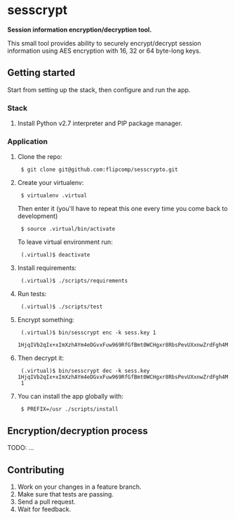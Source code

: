# sesscrypt

**Session information encryption/decryption tool.**

This small tool provides ability to securely encrypt/decrypt session information
using AES encryption with 16, 32 or 64 byte-long keys.

## Getting started

Start from setting up the stack, then configure and run the app.

### Stack

1. Install Python v2.7 interpreter and PIP package manager.

### Application

1. Clone the repo:

        $ git clone git@github.com:flipcomp/sesscrypto.git

2. Create your virtualenv:

        $ virtualenv .virtual

   Then enter it (you'll have to repeat this one every time you come back
   to development)

        $ source .virtual/bin/activate

   To leave virtual environment run:

        (.virtual)$ deactivate

3. Install requirements:

        (.virtual)$ ./scripts/requirements

4. Run tests:

        (.virtual)$ ./scripts/test

5. Encrypt something:

        (.virtual)$ bin/sesscrypt enc -k sess.key 1
        1HjqIVb2qIx+xImXzhAYm4eDGvxFuw969RfGfBmt0WCHgxr8RbsPevUXxnwZrdFgh4Ma/EW7D3r1F8Z8Ga3RYA==

6. Then decrypt it:

        (.virtual)$ bin/sesscrypt dec -k sess.key 1HjqIVb2qIx+xImXzhAYm4eDGvxFuw969RfGfBmt0WCHgxr8RbsPevUXxnwZrdFgh4Ma/EW7D3r1F8Z8Ga3RYA==
        1

5. You can install the app globally with:

        $ PREFIX=/usr ./scripts/install

## Encryption/decryption process

TODO: ...

## Contributing

1. Work on your changes in a feature branch.
2. Make sure that tests are passing.
3. Send a pull request.
4. Wait for feedback.
